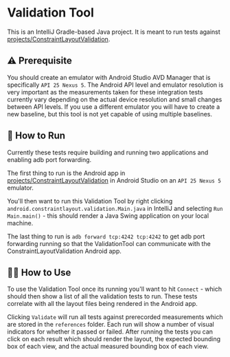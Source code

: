 # Validation Tool

This is an IntelliJ Gradle-based Java project. It is meant to run tests against [projects/ConstraintLayoutValidation](.../projects/ConstraintLayoutValidation).

## ⚠️ Prerequisite

You should create an emulator with Android Studio AVD Manager that is specifically `API 25 Nexus 5`. The Android API level and emulator resolution is very important as the measurements taken for these integration tests currently vary depending on the actual device resolution and small changes between API levels. If you use a different emulator you will have to create a new baseline, but this tool is not yet capable of using multiple baselines.

## 🔨 How to Run

Currently these tests require building and running two applications and enabling adb port forwarding.

The first thing to run is the Android app in [projects/ConstraintLayoutValidation](.../projects/ConstraintLayoutValidation) in Android Studio on an `API 25 Nexus 5` emulator.

You'll then want to run this Validation Tool by right clicking `android.constraintlayout.validation.Main.java` in IntelliJ and selecting `Run Main.main()` - this should render a Java Swing application on your local machine.

The last thing to run is `adb forward tcp:4242 tcp:4242` to get adb port forwarding running so that the ValidationTool can communicate with the ConstraintLayoutValidation Android app.

## 👨‍💻 How to Use

To use the Validation Tool once its running you'll want to hit `Connect` - which should then show a list of all the validation tests to run. These tests correlate with all the layout files being rendered in the Android app.

Clicking `Validate` will run all tests against prerecorded measurements which are stored in the `references` folder. Each run will show a number of visual indicators for whether it passed or failed. After running the tests you can click on each result which should render the layout, the expected bounding box of each view, and the actual measured bounding box of each view.
